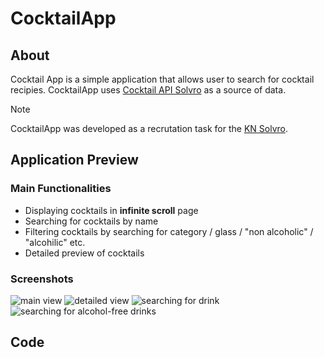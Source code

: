 # CocktailApp

## About

Cocktail App is a simple application that allows user to search for cocktail recipies. CocktailApp uses [Cocktail API Solvro](https://cocktails.solvro.pl/) as a source of data. 

> [!NOTE]
> CocktailApp was developed as a recrutation task for the [KN Solvro](https://solvro.pwr.edu.pl/).

## Application Preview

### Main Functionalities

- Displaying cocktails in **infinite scroll** page
- Searching for cocktails by name
- Filtering cocktails by searching for category / glass / "non alcoholic" / "alcohilic" etc.
- Detailed preview of cocktails

### Screenshots

![main view](https://i.postimg.cc/FFfW7fnS/Simulator-Screenshot-i-Phone-16-Pro-2024-10-28-at-09-36-53.png)
![detailed view](https://i.postimg.cc/qB9mnk95/Simulator-Screenshot-i-Phone-16-Pro-2024-10-28-at-09-37-20.png)
![searching for drink](https://i.postimg.cc/0N0Y6v7h/Simulator-Screenshot-i-Phone-16-Pro-2024-10-28-at-10-14-35.png)
![searching for alcohol-free drinks](https://i.postimg.cc/TYdZh2gv/Simulator-Screenshot-i-Phone-16-Pro-2024-10-28-at-10-11-21.png)


## Code

